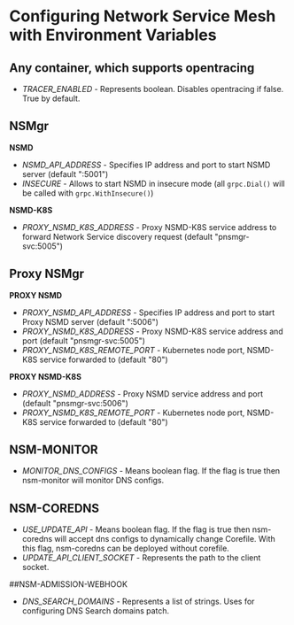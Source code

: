 # Configuring Network Service Mesh with Environment Variables

## Any container, which supports opentracing
* *TRACER_ENABLED* - Represents boolean. Disables opentracing if false. True by default.

## NSMgr

**NSMD**

* *NSMD_API_ADDRESS* - Specifies IP address and port to start NSMD server (default ":5001")
* *INSECURE* - Allows to start NSMD in insecure mode (all `grpc.Dial()` will be called with `grpc.WithInsecure()`)

**NSMD-K8S**

* *PROXY_NSMD_K8S_ADDRESS* - Proxy NSMD-K8S service address to forward Network Service discovery request (default "pnsmgr-svc:5005")

## Proxy NSMgr

**PROXY NSMD**

* *PROXY_NSMD_API_ADDRESS* - Specifies IP address and port to start Proxy NSMD server (default ":5006")
* *PROXY_NSMD_K8S_ADDRESS* - Proxy NSMD-K8S service address and port (default "pnsmgr-svc:5005")
* *PROXY_NSMD_K8S_REMOTE_PORT* - Kubernetes node port, NSMD-K8S service forwarded to (default "80")

**PROXY NSMD-K8S**

* *PROXY_NSMD_ADDRESS* - Proxy NSMD service address and port (default "pnsmgr-svc:5006")
* *PROXY_NSMD_K8S_REMOTE_PORT* - Kubernetes node port, NSMD-K8S service forwarded to (default "80")

## NSM-MONITOR
* *MONITOR_DNS_CONFIGS* - Means boolean flag. If the flag is true then nsm-monitor will monitor DNS configs.

## NSM-COREDNS
* *USE_UPDATE_API* - Means boolean flag. If the flag is true then nsm-coredns will accept dns configs to dynamically change Corefile. With this flag, nsm-coredns can be deployed without corefile.
* *UPDATE_API_CLIENT_SOCKET* - Represents the path to the client socket.

##NSM-ADMISSION-WEBHOOK
* *DNS_SEARCH_DOMAINS* - Represents a list of strings. Uses for configuring DNS Search domains patch.
